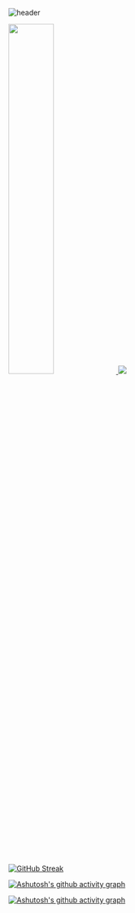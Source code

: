 
![header](https://capsule-render.vercel.app/api?type=waving&color=gradient&height=120&animation=fadeIn&section=footer&text=🎐🎐🎐&fontAlign=70)

 <a href="s">
  <img src="https://github-readme-stats.vercel.app/api?username=gaeun7&theme=holi&show_icons=true" width="42%" />
</a>


<a href="s">
  <img src="https://github-readme-stats.vercel.app/api/top-langs/?username=gaeun7&exclude_repo=dkssud8150.github.io&layout=compact&theme=holi" />
</a>

[![GitHub Streak](https://github-readme-streak-stats.herokuapp.com/?user=gaeun7&theme=tokyonight)](https://git.io/streak-stats)

[![Ashutosh's github activity graph](https://github-readme-activity-graph.vercel.app/graph?username=gaeun7&them=tokyo-night)](https://github.com/ashutosh00710/github-readme-activity-graph)

[![Ashutosh's github activity graph](https://activity-graph.herokuapp.com/graph?username=gaeun7&theme=tokyo-night)](https://github.com/ashutosh00710/github-readme-activity-graph)
